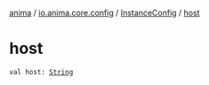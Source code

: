 [anima](../../index.md) / [io.anima.core.config](../index.md) / [InstanceConfig](index.md) / [host](./host.md)

# host

`val host: `[`String`](https://kotlinlang.org/api/latest/jvm/stdlib/kotlin/-string/index.html)